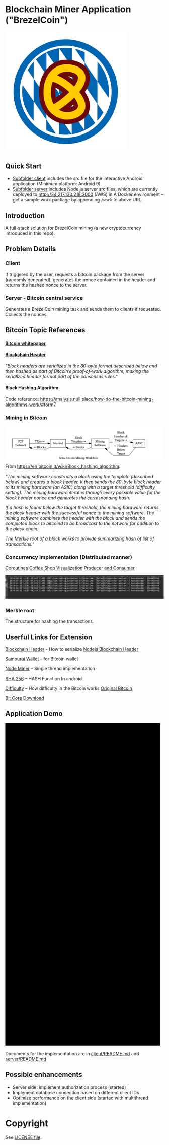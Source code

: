 # Blockchain Miner Application ("BrezelCoin")
![BrezelCoin](BrezelCoin.svg)

## Quick Start
- [Subfolder client](client) includes the src file for the interactive Android application (Minimum platform: Android 9)
- [Subfolder server](server) includes Node.js server src files, which are currently deployed to http://34.217.130.218:3000 (AWS) in A Docker environment – get a sample work package by appending `/work` to above URL.
  

## Introduction
A full-stack solution for BrezelCoin mining (a new cryptocurrency introduced in this repo). 

## Problem Details
### Client 
If triggered by the user, requests a bitcoin package from the server (randomly generated), generates the nonce contained in the header and returns the hashed nonce to the server. 

### Server - Bitcoin central service 
Generates a BrezelCoin mining task and sends them to clients if requested. Collects the nonces.

## Bitcoin Topic References

#### [Bitcoin whitepaper](https://bitcoin.org/bitcoin.pdf)

#### [Blockchain Header](https://bitcoin.org/en/developer-reference#block-chain)

*"Block headers are serialized in the 80-byte format described below and then hashed as part of Bitcoin’s proof-of-work algorithm, making the serialized header format part of the consensus rules."*

#### Block Hashing Algorithm
Code reference: https://analysis.null.place/how-do-the-bitcoin-mining-algorithms-work/#form7

### Mining in Bitcoin 

![Skeleton](2019-10-29-15-35-39.png)
From https://en.bitcoin.it/wiki/Block_hashing_algorithm:

*"The mining software constructs a block using the template (described below) and creates a block header. It then sends the 80-byte block header to its mining hardware (an ASIC) along with a target threshold (difficulty setting). The mining hardware iterates through every possible value for the block header nonce and generates the corresponding hash.*

*If a hash is found below the target threshold, the mining hardware returns the block header with the successful nonce to the mining software. The mining software combines the header with the block and sends the completed block to bitcoind to be broadcast to the network for addition to the block chain.*

*The Merkle root of a block works to provide summarizing hash of list of transactions."*


### Concurrency Implementation (Distributed manner) 

[Coroutines](https://codelabs.developers.google.com/codelabs/kotlin-coroutines/#3)
[Coffee Shop Visualization](https://proandroiddev.com/kotlin-coroutines-channels-csp-android-db441400965f)
[Producer and Consumer](https://kotlinlang.org/docs/reference/coroutines/channels.html)


![](2019-10-31-16-53-17.png)

### Merkle root

The structure for hashing the transactions.

## Userful Links for Extension
[Blockchain Header](https://learnmeabitcoin.com/explorer/block/0000000000002917ED80650C6174AAC8DFC46F5FE36480AAEF682FF6CD83C3CA) -  How to serialize
[Nodejs Blockchain Header](https://github.com/bitcoin/bitcoin/blob/master/doc/REST-interface.md)

[Samourai Wallet](https://samouraiwallet.com/) – for Bitcoin wallet

[Node Miner](https://www.npmjs.com/package/bitcoin-miner) –  Single thread implementation

[SHA 256](https://stackoverflow.com/questions/7166129/how-can-i-calculate-the-sha-256-hash-of-a-string-in-android) – HASH Function In android

[Difficulty](https://en.bitcoin.it/wiki/Difficulty#What_is_the_formula_for_difficulty) –  How difficulty in the Bitcoin works
[Original Bitcoin](https://en.bitcoin.it/wiki/Original_Bitcoin_client/API_calls_list)


[Bit Core Download](https://snapcraft.io/bitcoin-core)

## Application Demo
![Android](demo.gif)

 Documents for the implementation are in [client/README.md](client/README.md) and [server/README.md](server/README.md) 

 ## Possible enhancements 
- Server side: implement authorization process (started)
- Implement database connection based on different client IDs
- Optimize performance on the client side (started with multithread implementation)

# Copyright
See [LICENSE file](LICENSE).


 
